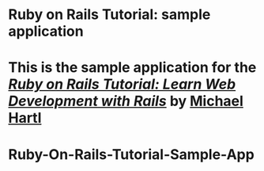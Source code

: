 
# Ruby on Rails Tutorial: sample application

This is the sample application for the
[*Ruby on Rails Tutorial: 
Learn Web Development with Rails*](http://www.railstutorial.org/)
by [Michael Hartl](http://www.michaelharlt.com/)
=======
# Ruby-On-Rails-Tutorial-Sample-App

